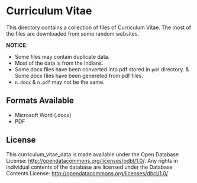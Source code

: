 Curriculum Vitae
================
This directory contains a collection of files of Curriculum Vitae. The most of the files are downloaded from some random websites. 

**NOTICE**:
* Some files may contain duplicate data.
* Most of the data is from the Indians.
* Some docx files have been converted into pdf stored in `pdf` directory. & Some docx files have been genereted from pdf files.
* `n.docx` & `n.pdf` may not be the same.

Formats Available
---------------------
- Microsoft Word (.docx)
- PDF

License
---------------------
This curriculum_vitae_data is made available under the Open Database License: http://opendatacommons.org/licenses/odbl/1.0/. Any rights in individual contents of the database are licensed under the Database Contents License: http://opendatacommons.org/licenses/dbcl/1.0/
